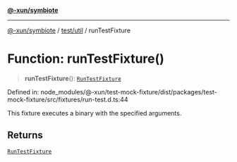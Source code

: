 [**@-xun/symbiote**](../../../README.md)

***

[@-xun/symbiote](../../../README.md) / [test/util](../README.md) / runTestFixture

# Function: runTestFixture()

> **runTestFixture**(): [`RunTestFixture`](../type-aliases/RunTestFixture.md)

Defined in: node\_modules/@-xun/test-mock-fixture/dist/packages/test-mock-fixture/src/fixtures/run-test.d.ts:44

This fixture executes a binary with the specified arguments.

## Returns

[`RunTestFixture`](../type-aliases/RunTestFixture.md)
